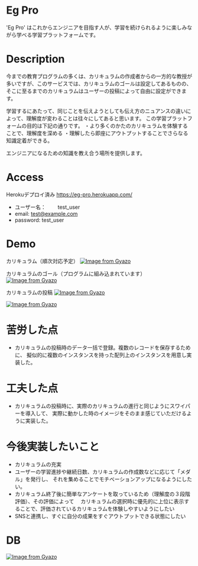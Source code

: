 Eg Pro
====
  'Eg Pro' はこれからエンジニアを目指す人が、学習を続けられるように楽しみながら学べる学習プラットフォームです。

# Description
  今までの教育プログラムの多くは、カリキュラムの作成者からの一方的な教授が多いですが、このサービスでは、カリキュラムのゴールは設定してあるものの、
  そこに至るまでのカリキュラムはユーザーの投稿によって自由に設定ができます。
  
  学習するにあたって、同じことを伝えようとしても伝え方のニュアンスの違いによって、理解度が変わることは往々にしてあると思います。
  この学習プラットフォームの目的は下記の通りです。
    ・より多くのかたのカリキュラムを体験することで、理解度を深める
    ・理解したら即座にアウトプットすることでさらなる知識定着ができる。
    
  エンジニアになるための知識を教え合う場所を提供します。


# Access

Herokuデプロイ済み
https://eg-pro.herokuapp.com/

- ユーザー名：　   　test_user
- email:         test@example.com
- password:      test_user


  
# Demo

カリキュラム（順次対応予定）
[![Image from Gyazo](https://i.gyazo.com/4bbf90688ba45b413a782a1f555f55e5.png)](https://gyazo.com/4bbf90688ba45b413a782a1f555f55e5)

カリキュラムのゴール（プログラムに組み込まれています）
[![Image from Gyazo](https://i.gyazo.com/60ed4e6e8a046cb520429b977a05e6d4.gif)](https://gyazo.com/60ed4e6e8a046cb520429b977a05e6d4)

カリキュラムの投稿
[![Image from Gyazo](https://i.gyazo.com/1987b4606d2a65f14ed64f91cd8a245e.png)](https://gyazo.com/1987b4606d2a65f14ed64f91cd8a245e)

[![Image from Gyazo](https://i.gyazo.com/3cd5adea77195cfd5912261590dc4975.png)](https://gyazo.com/3cd5adea77195cfd5912261590dc4975)



# 苦労した点
- カリキュラムの投稿時のデータ一括で登録。複数のレコードを保存するために、 擬似的に複数のインスタンスを持った配列上のインスタンスを用意し実装した。
 
 
# 工夫した点
- カリキュラムの投稿時に、実際のカリキュラムの進行と同じようにスワイパーを導入して、 実際に動かした時のイメージをそのまま感じていただけるように実装した。
 
 
# 今後実装したいこと
- カリキュラムの充実
- ユーザーの学習進捗や継続日数、カリキュラムの作成数などに応じて「メダル」を発行し、 それを集めることでモチベーションアップになるようにしたい。
- カリキュラム終了後に簡単なアンケートを取っているため（理解度の３段階評価）、その評価によって 　カリキュラムの選択時に優先的に上位に表示することで、評価されているカリキュラムを体験しやすいようにしたい
- SNSと連携し、すぐに自分の成果をすぐアウトプットできる状態にしたい


# DB

[![Image from Gyazo](https://i.gyazo.com/b2db5cdf8e8599fb2cc93e7ee8d0b3b5.png)](https://gyazo.com/b2db5cdf8e8599fb2cc93e7ee8d0b3b5)


